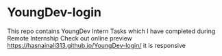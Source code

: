 # YoungDev-login
This repo contains YoungDev Intern Tasks which I have completed during Remote Internship
Check out online preview https://hasnainali313.github.io/YoungDev-login/ it is responsive
